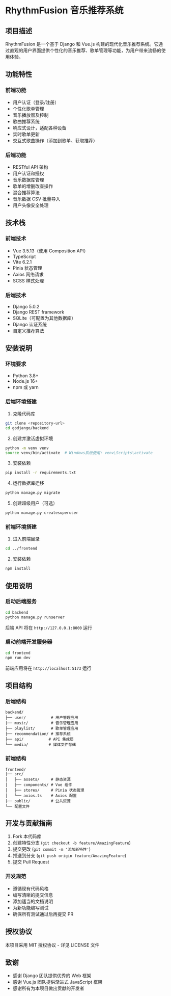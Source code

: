 # RhythmFusion 音乐推荐系统

## 项目描述
RhythmFusion 是一个基于 Django 和 Vue.js 构建的现代化音乐推荐系统。它通过直观的用户界面提供个性化的音乐推荐、歌单管理等功能，为用户带来流畅的使用体验。

## 功能特性

### 前端功能
- 用户认证（登录/注册）
- 个性化歌单管理
- 音乐播放器及控制
- 歌曲推荐系统
- 响应式设计，适配各种设备
- 实时歌单更新
- 交互式歌曲操作（添加到歌单、获取推荐）

### 后端功能
- RESTful API 架构
- 用户认证和授权
- 音乐数据库管理
- 歌单的增删改查操作
- 混合推荐算法
- 音乐数据 CSV 批量导入
- 用户头像安全处理

## 技术栈

### 前端技术
- Vue 3.5.13（使用 Composition API）
- TypeScript
- Vite 6.2.1
- Pinia 状态管理
- Axios 网络请求
- SCSS 样式处理

### 后端技术
- Django 5.0.2
- Django REST framework
- SQLite（可配置为其他数据库）
- Django 认证系统
- 自定义推荐算法

## 安装说明

### 环境要求
- Python 3.8+
- Node.js 16+
- npm 或 yarn

### 后端环境搭建
1. 克隆代码库
```bash
git clone <repository-url>
cd godjango/backend
```

2. 创建并激活虚拟环境
```bash
python -m venv venv
source venv/bin/activate  # Windows系统使用: venv\Scripts\activate
```

3. 安装依赖
```bash
pip install -r requirements.txt
```

4. 运行数据库迁移
```bash
python manage.py migrate
```

5. 创建超级用户（可选）
```bash
python manage.py createsuperuser
```

### 前端环境搭建
1. 进入前端目录
```bash
cd ../frontend
```

2. 安装依赖
```bash
npm install
```

## 使用说明

### 启动后端服务
```bash
cd backend
python manage.py runserver
```
后端 API 将在 `http://127.0.0.1:8000` 运行

### 启动前端开发服务器
```bash
cd frontend
npm run dev
```
前端应用将在 `http://localhost:5173` 运行

## 项目结构

### 后端结构
```
backend/
├── user/           # 用户管理应用
├── music/          # 音乐管理应用
├── playlist/       # 歌单管理应用
├── recommendation/ # 推荐系统
├── api/           # API 集成层
└── media/         # 媒体文件存储
```

### 前端结构
```
frontend/
├── src/
│   ├── assets/     # 静态资源
│   ├── components/ # Vue 组件
│   ├── stores/     # Pinia 状态管理
│   └── axios.ts    # Axios 配置
├── public/         # 公共资源
└── 配置文件
```

## 开发与贡献指南

1. Fork 本代码库
2. 创建特性分支 (`git checkout -b feature/AmazingFeature`)
3. 提交更改 (`git commit -m '添加新特性'`)
4. 推送到分支 (`git push origin feature/AmazingFeature`)
5. 提交 Pull Request

### 开发规范
- 遵循现有代码风格
- 编写清晰的提交信息
- 添加适当的文档说明
- 为新功能编写测试
- 确保所有测试通过后再提交 PR

## 授权协议
本项目采用 MIT 授权协议 - 详见 LICENSE 文件

## 致谢
- 感谢 Django 团队提供优秀的 Web 框架
- 感谢 Vue.js 团队提供渐进式 JavaScript 框架
- 感谢所有为本项目做出贡献的开发者 
